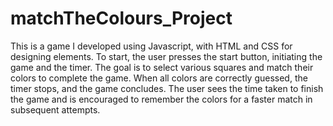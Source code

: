 # matchTheColours_Project

This is a game I developed using Javascript, with HTML and CSS for designing elements. To start, the user presses the start button, initiating the game and the timer. The goal is to select various squares and match their colors to complete the game. When all colors are correctly guessed, the timer stops, and the game concludes. The user sees the time taken to finish the game and is encouraged to remember the colors for a faster match in subsequent attempts.
